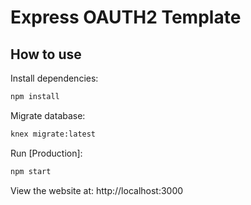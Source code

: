 # Express OAUTH2 Template

## How to use

Install dependencies:
```bash
npm install

```

Migrate database:
```bash
knex migrate:latest 

```

Run [Production]:

```bash
npm start
```

View the website at: http://localhost:3000
